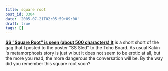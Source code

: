 ```yaml
---
title: square root
post_id: 3304
date: '2005-07-21T02:05:59+09:00'
draft: true
tags: []
---
```


**[SS "Square Root" is seen (about 500 characters) It](https://danmaq.com/tag/square)** is a short short of the gag that I posted to the poster "SS Sled" to the Toho Board. As usual Kakin 's metamorphosis story is just w but it does not seem to be erotic at all, but the more you read, the more dangerous the conversation will be. By the way did you remember this square root soon?
